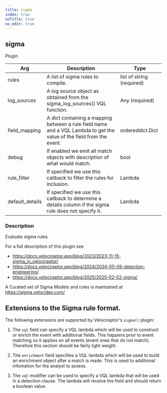 ```yaml
---
title: sigma
index: true
noTitle: true
no_edit: true
---
```




<div class="vql_item"></div>


## sigma
<span class='vql_type label label-warning pull-right page-header'>Plugin</span>



<div class="vqlargs"></div>

Arg | Description | Type
----|-------------|-----
rules|A list of sigma rules to compile.|list of string (required)
log_sources|A log source object as obtained from the sigma_log_sources() VQL function.|Any (required)
field_mapping|A dict containing a mapping between a rule field name and a VQL Lambda to get the value of the field from the event.|ordereddict.Dict
debug|If enabled we emit all match objects with description of what would match.|bool
rule_filter|If specified we use this callback to filter the rules for inclusion.|Lambda
default_details|If specified we use this callback to determine a details column if the sigma rule does not specify it.|Lambda

### Description

Evaluate sigma rules.

For a full description of this plugin see
* https://docs.velociraptor.app/blog/2023/2023-11-15-sigma_in_velociraptor/
* https://docs.velociraptor.app/blog/2024/2024-05-09-detection-engineering/
* https://docs.velociraptor.app/blog/2025/2025-02-02-sigma/

A Curated set of Sigma Models and rules is maintained at https://sigma.velocidex.com/

## Extensions to the Sigma rule format.

The following extensions are supported by Velociraptor's `sigma()`
plugin:

1. The `vql` field can specify a VQL lambda which will be used to
   construct or enrich the event with additional fields. This
   happens prior to event matching so it applies on all events
   (event ones that do not match). Therefore this section should
   be fairly light weight.

2. The `enrichment` field specifies a VQL lambda which will be
   used to build an enrichment object after a match is made. This
   is used to additional infomation for the analyst to assess.

3. The `vql` modifier can be used to specify a VQL lambda that
   will be used in a detection clause. The lambda will receive the
   field and should return a boolean value.


